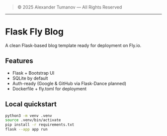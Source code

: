 > © 2025 Alexander Tumanov — All Rights Reserved
---




# Flask Fly Blog

A clean Flask-based blog template ready for deployment on Fly.io.

## Features
- Flask + Bootstrap UI
- SQLite by default
- Auth-ready (Google & GitHub via Flask-Dance planned)
- Dockerfile + fly.toml for deployment

## Local quickstart
```bash
python3 -m venv .venv
source .venv/bin/activate
pip install -r requirements.txt
flask --app app run

